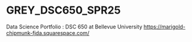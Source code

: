 # GREY_DSC650_SPR25
Data Science Portfolio : DSC 650 at Bellevue University 
https://marigold-chipmunk-fjda.squarespace.com/
